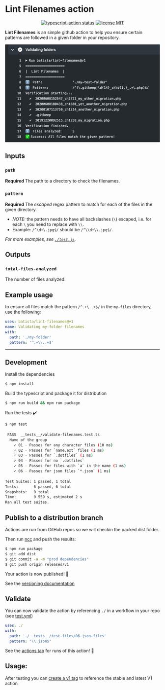 # Lint Filenames action

<p align="center">
  <a href="https://github.com/batista/lint-filenames/actions"><img alt="typescript-action status" src="https://github.com/batista/lint-filenames/workflows/build-test/badge.svg"></a>
  <a href="https://github.com/batista/lint-filenames/blob/main/LICENSE"><img alt="license MIT" src="https://img.shields.io/github/license/batista/lint-filenames"></a>
</p>

**Lint Filenames** is an simple github action to help you ensure certain patterns
are followed in a given folder in your repository.

![Sample Report](./assets/sample-report.png)

## Inputs

### `path`

**Required** The path to a directory to check the filenames.

### `pattern`

**Required** The _escaped_ regex pattern to match for each of the files in the given directory.

- _NOTE:_ the pattern needs to have all backslashes (`\`) escaped, i.e. for each `\` you need
  to replace with `\\`.
- Example: `/^\d+\.jpg$/` should be `/^\\d+\\.jpg$/`.

_For more examples, see [`./test.js`](./test.js)._

## Outputs

### `total-files-analyzed`

The number of files analyzed.

## Example usage

to ensure all files match the pattern `/^.+\..+$/` in the `my-files` directory, use the following:

```yml
uses: batista/lint-filenames@v1
name: Validating my-folder filenames
with:
  path: './my-folder'
  pattern: '^.+\\..+$'
```

---

## Development

Install the dependencies

```bash
$ npm install
```

Build the typescript and package it for distribution

```bash
$ npm run build && npm run package
```

Run the tests :heavy_check_mark:

```bash
$ npm test

 PASS  __tests__/validate-filenames.test.ts
  Name of the group
    ✓ 01 - Passes for any character files (10 ms)
    ✓ 02 - Passes for `name.ext` files (1 ms)
    ✓ 03 - Passes for `.dotfiles` (1 ms)
    ✓ 04 - Passes for no `.dotfiles`
    ✓ 05 - Passes for files with `a` in the name (1 ms)
    ✓ 06 - Passes for json files `*.json` (1 ms)

Test Suites: 1 passed, 1 total
Tests:       6 passed, 6 total
Snapshots:   0 total
Time:        0.559 s, estimated 2 s
Ran all test suites.

```

## Publish to a distribution branch

Actions are run from GitHub repos so we will checkin the packed dist folder.

Then run [ncc](https://github.com/zeit/ncc) and push the results:

```bash
$ npm run package
$ git add dist
$ git commit -a -m "prod dependencies"
$ git push origin releases/v1
```

Your action is now published! :rocket:

See the [versioning documentation](https://github.com/actions/toolkit/blob/master/docs/action-versioning.md)

## Validate

You can now validate the action by referencing `./` in a workflow in your repo (see [test.yml](.github/workflows/test.yml))

```yaml
uses: ./
with:
  path: './__tests__/test-files/06-json-files'
  pattern: "\\.json$"
```

See the [actions tab](https://github.com/batista/lint-filenames/actions) for runs of this action! :rocket:

## Usage:

After testing you can [create a v1 tag](https://github.com/actions/toolkit/blob/master/docs/action-versioning.md) to reference the stable and latest V1 action
